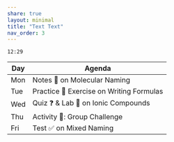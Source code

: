 ```yaml
---
share: true
layout: minimal
title: "Text Text" 
nav_order: 3
---
```

`12:29`

| Day | Agenda                                                                                          |
|-----|-------------------------------------------------------------------------------------------------|
| Mon | <span class="label label-green">Notes :pencil:</span> on Molecular Naming                       |
| Tue | <span class="label label-blue">Practice :memo:</span> Exercise on Writing Formulas              |
| Wed | <span class="label label-yellow">Quiz :question:</span> & Lab :microscope: on Ionic Compounds   |
| Thu | <span class="label label-purple">Activity :running:</span>: Group Challenge                     |
| Fri | <span class="label label-red">Test :white_check_mark:</span> on Mixed Naming                    |

